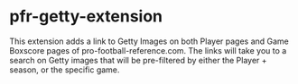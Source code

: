 # pfr-getty-extension

This extension adds a link to Getty Images on both Player pages and Game Boxscore pages of pro-football-reference.com. The links will take you to a search on Getty images that will be pre-filtered by either the Player + season, or the specific game.
